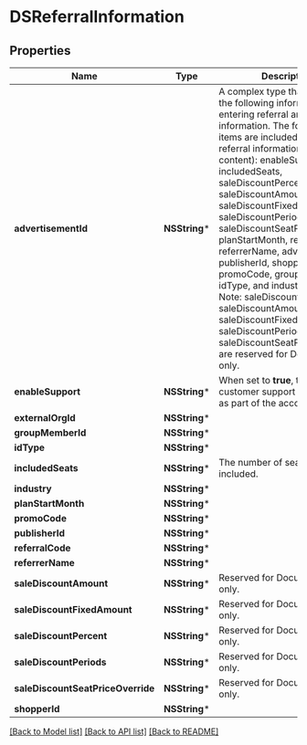 # DSReferralInformation

## Properties
Name | Type | Description | Notes
------------ | ------------- | ------------- | -------------
**advertisementId** | **NSString*** | A complex type that contains the following information for entering referral and discount information. The following items are included in the referral information (all string content): enableSupport, includedSeats, saleDiscountPercent, saleDiscountAmount, saleDiscountFixedAmount, saleDiscountPeriods, saleDiscountSeatPriceOverride, planStartMonth, referralCode, referrerName, advertisementId, publisherId, shopperId, promoCode, groupMemberId, idType, and industry.  ###### Note: saleDiscountPercent, saleDiscountAmount, saleDiscountFixedAmount, saleDiscountPeriods, and saleDiscountSeatPriceOverride are reserved for DoucSign use only.   | [optional] 
**enableSupport** | **NSString*** | When set to **true**, then customer support is provided as part of the account plan. | [optional] 
**externalOrgId** | **NSString*** |  | [optional] 
**groupMemberId** | **NSString*** |  | [optional] 
**idType** | **NSString*** |  | [optional] 
**includedSeats** | **NSString*** | The number of seats (users) included. | [optional] 
**industry** | **NSString*** |  | [optional] 
**planStartMonth** | **NSString*** |  | [optional] 
**promoCode** | **NSString*** |  | [optional] 
**publisherId** | **NSString*** |  | [optional] 
**referralCode** | **NSString*** |  | [optional] 
**referrerName** | **NSString*** |  | [optional] 
**saleDiscountAmount** | **NSString*** | Reserved for DocuSign use only. | [optional] 
**saleDiscountFixedAmount** | **NSString*** | Reserved for DocuSign use only. | [optional] 
**saleDiscountPercent** | **NSString*** | Reserved for DocuSign use only. | [optional] 
**saleDiscountPeriods** | **NSString*** | Reserved for DocuSign use only. | [optional] 
**saleDiscountSeatPriceOverride** | **NSString*** | Reserved for DocuSign use only. | [optional] 
**shopperId** | **NSString*** |  | [optional] 

[[Back to Model list]](../README.md#documentation-for-models) [[Back to API list]](../README.md#documentation-for-api-endpoints) [[Back to README]](../README.md)


